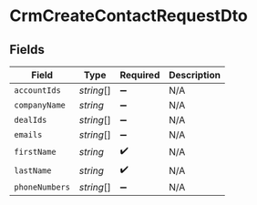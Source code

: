 # CrmCreateContactRequestDto


## Fields

| Field              | Type               | Required           | Description        |
| ------------------ | ------------------ | ------------------ | ------------------ |
| `accountIds`       | *string*[]         | :heavy_minus_sign: | N/A                |
| `companyName`      | *string*           | :heavy_minus_sign: | N/A                |
| `dealIds`          | *string*[]         | :heavy_minus_sign: | N/A                |
| `emails`           | *string*[]         | :heavy_minus_sign: | N/A                |
| `firstName`        | *string*           | :heavy_check_mark: | N/A                |
| `lastName`         | *string*           | :heavy_check_mark: | N/A                |
| `phoneNumbers`     | *string*[]         | :heavy_minus_sign: | N/A                |
